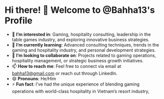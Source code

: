 # Hi there! 👋 Welcome to @Bahha13's Profile

- 👀 **I’m interested in**: Gaming, hospitality consulting, leadership in the table games industry, and exploring innovative business strategies.
- 🌱 **I’m currently learning**: Advanced consulting techniques, trends in the gaming and hospitality industry, and personal development strategies.
- 💞️ **I’m looking to collaborate on**: Projects related to gaming operations, hospitality management, or strategic business growth initiatives.
- 📫 **How to reach me**: Feel free to connect via email at bahha13@gmail.com or reach out through LinkedIn.
- 😄 **Pronouns**: He/Him
- ⚡ **Fun fact**: I’ve had the unique experience of blending gaming operations with world-class hospitality in Vietnam’s resort industry, 


<!---
Bahha13/Bahha13 is a ✨ special ✨ repository because its `README.md` (this file) appears on your GitHub profile.
You can click the Preview link to take a look at your changes.
--->
